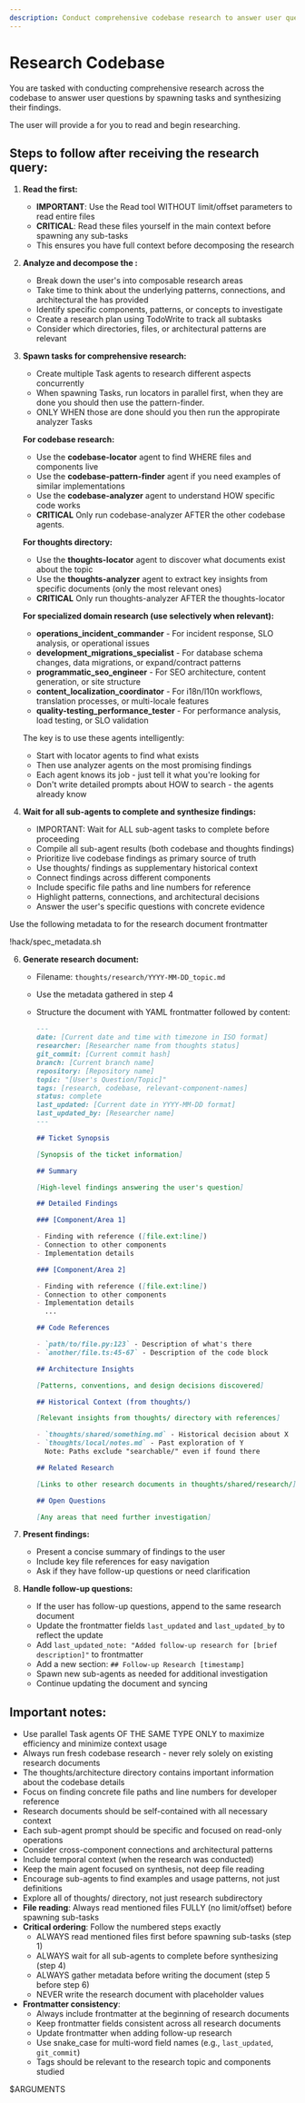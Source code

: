 ```yaml
---
description: Conduct comprehensive codebase research to answer user questions
---
```


# Research Codebase

You are tasked with conducting comprehensive research across the codebase to answer user questions by spawning tasks and synthesizing their findings.

The user will provide a <ticket> for you to read and begin researching.

## Steps to follow after receiving the research query:

1. **Read the <ticket> first:**
   - **IMPORTANT**: Use the Read tool WITHOUT limit/offset parameters to read entire files
   - **CRITICAL**: Read these files yourself in the main context before spawning any sub-tasks
   - This ensures you have full context before decomposing the research

2. **Analyze and decompose the <ticket>:**
   - Break down the user's <ticket> into composable research areas
   - Take time to think about the underlying patterns, connections, and architectural the <ticket> has provided
   - Identify specific components, patterns, or concepts to investigate
   - Create a research plan using TodoWrite to track all subtasks
   - Consider which directories, files, or architectural patterns are relevant

3. **Spawn tasks for comprehensive research:**
   - Create multiple Task agents to research different aspects concurrently
   - When spawning Tasks, run locators in parallel first, when they are done you should then use the pattern-finder.
   - ONLY WHEN those are done should you then run the appropirate analyzer Tasks

   **For codebase research:**
   - Use the **codebase-locator** agent to find WHERE files and components live
   - Use the **codebase-pattern-finder** agent if you need examples of similar implementations
   - Use the **codebase-analyzer** agent to understand HOW specific code works
   - **CRITICAL** Only run codebase-analyzer AFTER the other codebase agents.

   **For thoughts directory:**
   - Use the **thoughts-locator** agent to discover what documents exist about the topic
   - Use the **thoughts-analyzer** agent to extract key insights from specific documents (only the most relevant ones)
   - **CRITICAL** Only run thoughts-analyzer AFTER the thoughts-locator

   **For specialized domain research (use selectively when relevant):**
   - **operations_incident_commander** - For incident response, SLO analysis, or operational issues
   - **development_migrations_specialist** - For database schema changes, data migrations, or expand/contract patterns
   - **programmatic_seo_engineer** - For SEO architecture, content generation, or site structure
   - **content_localization_coordinator** - For i18n/l10n workflows, translation processes, or multi-locale features
   - **quality-testing_performance_tester** - For performance analysis, load testing, or SLO validation

   The key is to use these agents intelligently:
   - Start with locator agents to find what exists
   - Then use analyzer agents on the most promising findings
   - Each agent knows its job - just tell it what you're looking for
   - Don't write detailed prompts about HOW to search - the agents already know

4. **Wait for all sub-agents to complete and synthesize findings:**
   - IMPORTANT: Wait for ALL sub-agent tasks to complete before proceeding
   - Compile all sub-agent results (both codebase and thoughts findings)
   - Prioritize live codebase findings as primary source of truth
   - Use thoughts/ findings as supplementary historical context
   - Connect findings across different components
   - Include specific file paths and line numbers for reference
   - Highlight patterns, connections, and architectural decisions
   - Answer the user's specific questions with concrete evidence

Use the following metadata to for the research document frontmatter

<metadata>
!hack/spec_metadata.sh
</metadata>

6. **Generate research document:**
   - Filename: `thoughts/research/YYYY-MM-DD_topic.md`
   - Use the metadata gathered in step 4
   - Structure the document with YAML frontmatter followed by content:

     ```markdown
     ---
     date: [Current date and time with timezone in ISO format]
     researcher: [Researcher name from thoughts status]
     git_commit: [Current commit hash]
     branch: [Current branch name]
     repository: [Repository name]
     topic: "[User's Question/Topic]"
     tags: [research, codebase, relevant-component-names]
     status: complete
     last_updated: [Current date in YYYY-MM-DD format]
     last_updated_by: [Researcher name]
     ---

     ## Ticket Synopsis

     [Synopsis of the ticket information]

     ## Summary

     [High-level findings answering the user's question]

     ## Detailed Findings

     ### [Component/Area 1]

     - Finding with reference ([file.ext:line])
     - Connection to other components
     - Implementation details

     ### [Component/Area 2]

     - Finding with reference ([file.ext:line])
     - Connection to other components
     - Implementation details
       ...

     ## Code References

     - `path/to/file.py:123` - Description of what's there
     - `another/file.ts:45-67` - Description of the code block

     ## Architecture Insights

     [Patterns, conventions, and design decisions discovered]

     ## Historical Context (from thoughts/)

     [Relevant insights from thoughts/ directory with references]

     - `thoughts/shared/something.md` - Historical decision about X
     - `thoughts/local/notes.md` - Past exploration of Y
       Note: Paths exclude "searchable/" even if found there

     ## Related Research

     [Links to other research documents in thoughts/shared/research/]

     ## Open Questions

     [Any areas that need further investigation]
     ```

7. **Present findings:**
   - Present a concise summary of findings to the user
   - Include key file references for easy navigation
   - Ask if they have follow-up questions or need clarification

8. **Handle follow-up questions:**
   - If the user has follow-up questions, append to the same research document
   - Update the frontmatter fields `last_updated` and `last_updated_by` to reflect the update
   - Add `last_updated_note: "Added follow-up research for [brief description]"` to frontmatter
   - Add a new section: `## Follow-up Research [timestamp]`
   - Spawn new sub-agents as needed for additional investigation
   - Continue updating the document and syncing

## Important notes:

- Use parallel Task agents OF THE SAME TYPE ONLY to maximize efficiency and minimize context usage
- Always run fresh codebase research - never rely solely on existing research documents
- The thoughts/architecture directory contains important information about the codebase details
- Focus on finding concrete file paths and line numbers for developer reference
- Research documents should be self-contained with all necessary context
- Each sub-agent prompt should be specific and focused on read-only operations
- Consider cross-component connections and architectural patterns
- Include temporal context (when the research was conducted)
- Keep the main agent focused on synthesis, not deep file reading
- Encourage sub-agents to find examples and usage patterns, not just definitions
- Explore all of thoughts/ directory, not just research subdirectory
- **File reading**: Always read mentioned files FULLY (no limit/offset) before spawning sub-tasks
- **Critical ordering**: Follow the numbered steps exactly
  - ALWAYS read mentioned files first before spawning sub-tasks (step 1)
  - ALWAYS wait for all sub-agents to complete before synthesizing (step 4)
  - ALWAYS gather metadata before writing the document (step 5 before step 6)
  - NEVER write the research document with placeholder values
- **Frontmatter consistency**:
  - Always include frontmatter at the beginning of research documents
  - Keep frontmatter fields consistent across all research documents
  - Update frontmatter when adding follow-up research
  - Use snake_case for multi-word field names (e.g., `last_updated`, `git_commit`)
  - Tags should be relevant to the research topic and components studied

<ticket>$ARGUMENTS</ticket>
